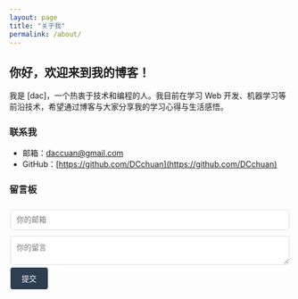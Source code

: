 ```yaml
---
layout: page
title: "关于我"
permalink: /about/
---
```


## 你好，欢迎来到我的博客！

我是 [dac]，一个热衷于技术和编程的人。我目前在学习 Web 开发、机器学习等前沿技术，希望通过博客与大家分享我的学习心得与生活感悟。

### 联系我
- 邮箱：[daccuan@gmail.com](daccuan@gmail.com)
- GitHub：[https://github.com/DCchuan](https://github.com/DCchuan)

### 留言板
<form id="contact-form" action="https://formsubmit.co/daccuan@gmail.com" method="POST">
    <input type="hidden" name="_subject" value="新留言来自我的博客！">
    <input type="email" name="email" placeholder="你的邮箱" required>
    <textarea name="message" placeholder="你的留言" required></textarea>
    <button type="submit">提交</button>
</form>

<style>
    #contact-form {
        max-width: 500px;
        margin: 20px auto;
    }
    #contact-form input, #contact-form textarea {
        width: 100%;
        padding: 10px;
        margin: 5px 0;
        border: 1px solid #ddd;
        border-radius: 4px;
    }
    #contact-form button {
        background-color: #2c3e50;
        color: white;
        padding: 10px 20px;
        border: none;
        border-radius: 4px;
        cursor: pointer;
        transition: background-color 0.3s ease;
    }
    #contact-form button:hover {
        background-color: #3498db;
    }
</style>